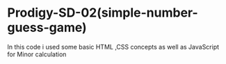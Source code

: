 # Prodigy-SD-02(simple-number-guess-game)
In this code  i used some  basic HTML ,CSS  concepts as well as JavaScript for Minor calculation 
